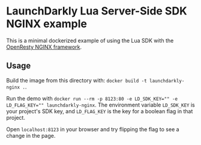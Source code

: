 # LaunchDarkly Lua Server-Side SDK NGINX example

This is a minimal dockerized example of using the Lua SDK with the [OpenResty NGINX framework](https://openresty-reference.readthedocs.io/en/latest/Lua_Nginx_API/).

## Usage

Build the image from this directory with: `docker build -t launchdarkly-nginx .`.

Run the demo with `docker run --rm -p 8123:80 -e LD_SDK_KEY="" -e LD_FLAG_KEY="" launchdarkly-nginx`. The environment variable `LD_SDK_KEY` is your project's SDK key, and `LD_FLAG_KEY` is the key for a boolean flag in that project.

Open `localhost:8123` in your browser and try flipping the flag to see a change in the page.
